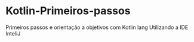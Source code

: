 # Kotlin-Primeiros-passos
Primeiros passos e orientação a objetivos com Kotlin lang
Utilizando a IDE InteliJ
